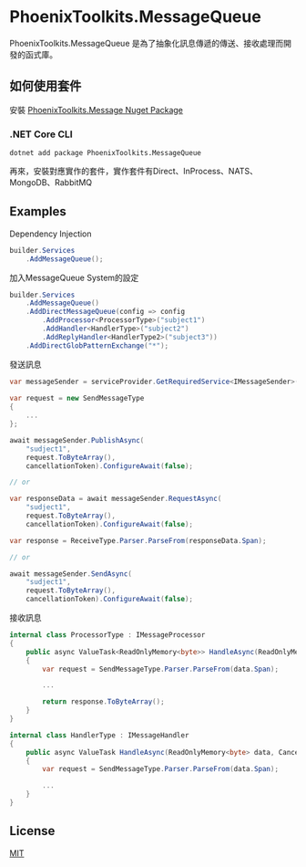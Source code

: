 # PhoenixToolkits.MessageQueue

PhoenixToolkits.MessageQueue 是為了抽象化訊息傳遞的傳送、接收處理而開發的函式庫。

## 如何使用套件
安裝 [PhoenixToolkits.Message Nuget Package](https://www.nuget.org/packages/PhoenixToolkits.MessageQueue)

### .NET Core CLI

```
dotnet add package PhoenixToolkits.MessageQueue
```

再來，安裝對應實作的套件，實作套件有Direct、InProcess、NATS、MongoDB、RabbitMQ

## Examples

Dependency Injection

```csharp
builder.Services
    .AddMessageQueue();
```

加入MessageQueue System的設定
```csharp
builder.Services
    .AddMessageQueue()
    .AddDirectMessageQueue(config => config
        .AddProcessor<ProcessorType>("subject1")
        .AddHandler<HandlerType>("subject2")
        .AddReplyHandler<HandlerType2>("subject3"))
    .AddDirectGlobPatternExchange("*");
```

發送訊息
```csharp
var messageSender = serviceProvider.GetRequiredService<IMessageSender>();
 
var request = new SendMessageType
{
    ...
};

await messageSender.PublishAsync(
    "sudject1",
    request.ToByteArray(),
    cancellationToken).ConfigureAwait(false);

// or

var responseData = await messageSender.RequestAsync(
    "sudject1",
    request.ToByteArray(),
    cancellationToken).ConfigureAwait(false);

var response = ReceiveType.Parser.ParseFrom(responseData.Span);

// or

await messageSender.SendAsync(
    "sudject1",
    request.ToByteArray(),
    cancellationToken).ConfigureAwait(false);
```

接收訊息
```csharp
internal class ProcessorType : IMessageProcessor
{
    public async ValueTask<ReadOnlyMemory<byte>> HandleAsync(ReadOnlyMemory<byte> data, CancellationToken cancellationToken = default)
    {
        var request = SendMessageType.Parser.ParseFrom(data.Span);

        ...

        return response.ToByteArray();
    }
}

internal class HandlerType : IMessageHandler
{
    public async ValueTask HandleAsync(ReadOnlyMemory<byte> data, CancellationToken cancellationToken = default)
    {
        var request = SendMessageType.Parser.ParseFrom(data.Span);

        ...
    }
}
```

## License

[MIT](https://choosealicense.com/licenses/mit/)
